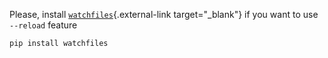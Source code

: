 Please, install [`watchfiles`](https://github.com/samuelcolvin/watchfiles){.external-link target="_blank"} if you want to use `--reload` feature

```shell
pip install watchfiles
```